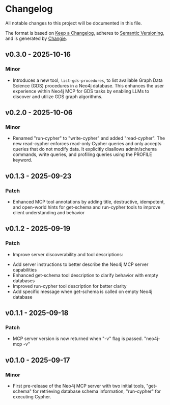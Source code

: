 # Changelog
All notable changes to this project will be documented in this file.

The format is based on [Keep a Changelog](https://keepachangelog.com/en/1.0.0/),
adheres to [Semantic Versioning](https://semver.org/spec/v2.0.0.html),
and is generated by [Changie](https://github.com/miniscruff/changie).


## v0.3.0 - 2025-10-16
### Minor
* Introduces a new tool, `list-gds-procedures`, to list available Graph Data Science (GDS) procedures in a Neo4j database.
This enhances the user experience within Neo4j MCP for GDS tasks by enabling LLMs to discover and utilize GDS graph algorithms.


## v0.2.0 - 2025-10-06
### Minor
* Renamed "run-cypher" to "write-cypher" and added "read-cypher".
The new read-cypher enforces read-only Cypher queries and only accepts queries
that do not modify data. It explicitly disallows admin/schema commands,
write queries, and profiling queries using the PROFILE keyword.


## v0.1.3 - 2025-09-23
### Patch
* Enhanced MCP tool annotations by adding title, destructive, idempotent, and open-world hints for get-schema and run-cypher tools to improve client understanding and behavior

## v0.1.2 - 2025-09-19
### Patch
* Improve server discoverability and tool descriptions:
- Add server instructions to better describe the Neo4j MCP server capabilities
- Enhanced get-schema tool description to clarify behavior with empty databases
- Improved run-cypher tool description for better clarity
- Add specific message when get-schema is called on empty Neo4j database


## v0.1.1 - 2025-09-18
### Patch
* MCP server version is now returned when "-v" flag is passed. "neo4j-mcp -v"

## v0.1.0 - 2025-09-17
### Minor
* First pre-release of the Neo4j MCP server with two initial tools, "get-schema" for retrieving database schema information, "run-cypher" for executing Cypher.

